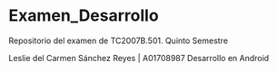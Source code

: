 # Examen_Desarrollo
Repositorio del examen de TC2007B.501. Quinto Semestre

Leslie del Carmen Sánchez Reyes | A01708987
Desarrollo en Android
